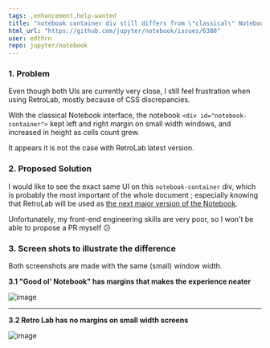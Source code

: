 ```yaml
---
tags: ,enhancement,help-wanted
title: "notebook container div still differs from \"classical\" Notebook experience"
html_url: "https://github.com/jupyter/notebook/issues/6388"
user: edthrn
repo: jupyter/notebook
---
```


### 1. Problem

Even though both UIs are currently very close, I still feel frustration when using RetroLab, mostly because of CSS discrepancies.

With the classical Notebook interface, the notebook `<div id="notebook-container">` kept left and right margin on small width windows, and increased in height as cells count grew.

It appears it is not the case with RetroLab latest version.


### 2. Proposed Solution

I would like to see the exact same UI on this `notebook-container` div, which is probably the most important of the whole document ; especially knowing that RetroLab will be used as [the next major version of the Notebook](https://github.com/jupyter/enhancement-proposals/blob/master/79-notebook-v7/notebook-v7.md). 

Unfortunately, my front-end engineering skills are very poor, so I won't be able to propose a PR myself :confused: 

### 3. Screen shots to illustrate the difference

Both screenshots are made with the same (small) window width.

**3.1 "Good ol' Notebook" has margins that makes the experience neater**

![image](https://user-images.githubusercontent.com/16775821/150679039-42c40438-1bca-470e-9491-6de615afc043.png)

---

**3.2 Retro Lab has no margins on small width screens**

![image](https://user-images.githubusercontent.com/16775821/150679240-623c5001-085c-46d4-9bc2-a884c48d841e.png)


